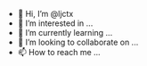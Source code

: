 - 👋 Hi, I’m @ljctx
- 👀 I’m interested in ...
- 🌱 I’m currently learning ...
- 💞️ I’m looking to collaborate on ...
- 📫 How to reach me ...

<!---
ljctx/ljctx is a ✨ special ✨ repository because its `README.md` (this file) appears on your GitHub profile.
You can click the Preview link to take a look at your changes.
--->
